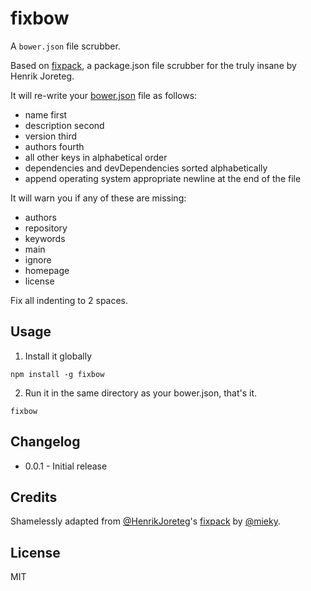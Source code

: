 # fixbow

A `bower.json` file scrubber.

Based on [fixpack](https://github.com/HenrikJoreteg/fixpack), a package.json file scrubber for the truly insane by Henrik Joreteg.

It will re-write your [bower.json](https://github.com/bower/bower.json-spec) file as follows:

- name first
- description second
- version third
- authors fourth
- all other keys in alphabetical order
- dependencies and devDependencies sorted alphabetically
- append operating system appropriate newline at the end of the file

It will warn you if any of these are missing:

- authors
- repository
- keywords
- main
- ignore
- homepage
- license

Fix all indenting to 2 spaces.

## Usage

1. Install it globally

```
npm install -g fixbow
```

2. Run it in the same directory as your bower.json, that's it.

```
fixbow
```

## Changelog

- 0.0.1 - Initial release

## Credits

Shamelessly adapted from [@HenrikJoreteg](https://twitter.com/HenrikJoreteg)'s [fixpack](https://github.com/HenrikJoreteg/fixpack) by [@mieky](https://twitter.com/mieky).

## License

MIT
